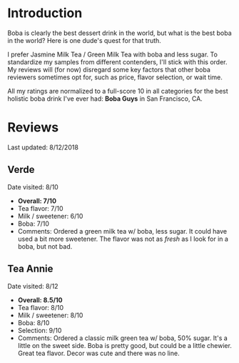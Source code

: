 # Introduction

Boba is clearly the best dessert drink in the world, but what is the best boba in the world? Here is one dude's quest for that truth. 

I prefer Jasmine Milk Tea / Green Milk Tea with boba and less sugar. To standardize my samples from different contenders, I'll stick with this order. My reviews will (for now) disregard some key factors that other boba reviewers sometimes opt for, such as price, flavor selection, or wait time. 

All my ratings are normalized to a full-score 10 in all categories for the best holistic boba drink I've ever had: **Boba Guys** in San Francisco, CA. 

# Reviews

Last updated: 8/12/2018

## Verde

Date visited: 8/10

- **Overall: 7/10**
- Tea flavor: 7/10
- Milk / sweetener: 6/10
- Boba: 7/10
- Comments: Ordered a green milk tea w/ boba, less sugar. It could have used a bit more sweetener. The flavor was not as *fresh* as I look for in a boba, but not bad.


## Tea Annie

Date visited: 8/12

- **Overall: 8.5/10**
- Tea flavor: 8/10
- Milk / sweetener: 8/10
- Boba: 8/10
- Selection: 9/10
- Comments: Ordered a classic milk green tea w/ boba, 50% sugar. It's a little on the sweet side. Boba is pretty good, but could be a little chewier. Great tea flavor. Decor was cute and there was no line. 